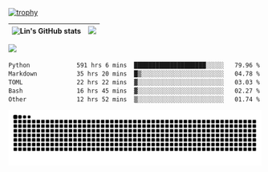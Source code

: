 [![trophy](https://github-profile-trophy.vercel.app/?username=ocss884&column=7)](https://github.com/ocss884)

| ![Lin's GitHub stats](https://github-readme-stats.vercel.app/api?username=ocss884&show_icons=true&hide_border=True&count_private=true) | ![](https://github-readme-streak-stats.herokuapp.com?user=ocss884&hide_border=true&date_format=M%20j%5B%2C%20Y%5D&ring=7EDDCF&fire=7EDDCF") |
| ------------------------------------------------------------ | ------------------------------------------------------------ |

![](https://komarev.com/ghpvc/?username=ocss884&color=brightgreen)

<!--START_SECTION:waka-->

```txt
Python             591 hrs 6 mins  ████████████████████░░░░░   79.96 %
Markdown           35 hrs 20 mins  █▒░░░░░░░░░░░░░░░░░░░░░░░   04.78 %
TOML               22 hrs 22 mins  ▓░░░░░░░░░░░░░░░░░░░░░░░░   03.03 %
Bash               16 hrs 45 mins  ▓░░░░░░░░░░░░░░░░░░░░░░░░   02.27 %
Other              12 hrs 52 mins  ▒░░░░░░░░░░░░░░░░░░░░░░░░   01.74 %
```

<!--END_SECTION:waka-->

<p align="center">
   <img src="https://github.com/ocss884/ocss884/blob/output/github-snake.svg" alt="snake">
</p>
